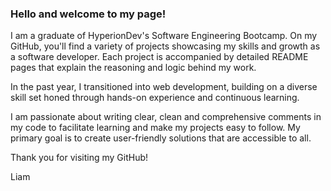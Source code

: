 ### Hello and welcome to my page!

I am a graduate of HyperionDev's Software Engineering Bootcamp. On my GitHub, you'll find a variety of projects showcasing my skills and growth as a software developer. Each project is accompanied by detailed README pages that explain the reasoning and logic behind my work.

In the past year, I transitioned into web development, building on a diverse skill set honed through hands-on experience and continuous learning.

I am passionate about writing clear, clean and comprehensive comments in my code to facilitate learning and make my projects easy to follow. My primary goal is to create user-friendly solutions that are accessible to all.

Thank you for visiting my GitHub!

Liam
